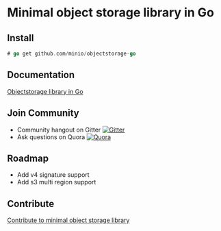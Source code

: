 # Minimal object storage library in Go

## Install

```go
# go get github.com/minio/objectstorage-go
```

## Documentation

[Objectstorage library in Go](http://godoc.org/github.com/minio/objectstorage-go)

## Join Community
* Community hangout on Gitter    [![Gitter](https://badges.gitter.im/Join%20Chat.svg)](https://gitter.im/Minio-io/minio?utm_source=badge&utm_medium=badge&utm_campaign=pr-badge&utm_content=badge)
* Ask questions on Quora  [![Quora](http://upload.wikimedia.org/wikipedia/commons/thumb/5/57/Quora_logo.svg/55px-Quora_logo.svg.png)](http://www.quora.com/Minio)

## Roadmap

- Add v4 signature support
- Add s3 multi region support

## Contribute

[Contribute to minimal object storage library](./CONTRIBUTING.md)
